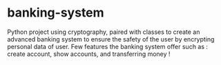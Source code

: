 # banking-system

Python project using cryptography, paired with classes to create an advanced banking system to ensure the safety of the user by encrypting personal data of user. 
Few features the banking system offer such as : create account, show accounts, and transferring money !
